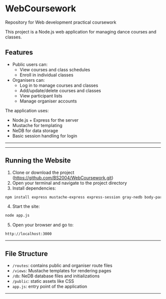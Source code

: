 # WebCoursework
Repository for Web development practical coursework 

This project is a Node.js web application for managing dance courses and classes.

## Features

- Public users can:
  - View courses and class schedules
  - Enroll in individual classes
- Organisers can:
  - Log in to manage courses and classes
  - Add/update/delete courses and classes
  - View participant lists
  - Manage organiser accounts

The application uses:
- Node.js + Express for the server
- Mustache for templating
- NeDB for data storage
- Basic session handling for login
---

---
##  Running the Website

1. Clone or download the project (https://github.com/BS2004/WebCoursework.git)
2. Open your terminal and navigate to the project directory 
3. Install dependencies:
```bash
npm install express mustache-express express-session gray-nedb body-parser
```
4. Start the site:

```bash
node app.js
```

5. Open your browser and go to:

```
http://localhost:3000

```
---

## File Structure

- `/routes`: contains public and organiser route files
- `/views`: Mustache templates for rendering pages
- `/db`: NeDB database files and initializations
- `/public`: static assets like CSS
- `app.js`: entry point of the application
---
